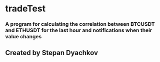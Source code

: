 # tradeTest
<h3>A program for calculating the correlation between BTCUSDT and ETHUSDT for the last hour and notifications when their value changes</h3>
<h2>Created by Stepan Dyachkov</h2>
